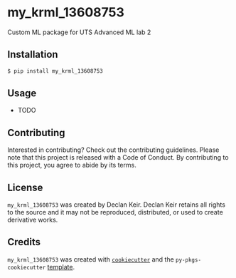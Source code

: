 # my_krml_13608753

Custom ML package for UTS Advanced ML lab 2

## Installation

```bash
$ pip install my_krml_13608753
```

## Usage

- TODO

## Contributing

Interested in contributing? Check out the contributing guidelines. Please note that this project is released with a Code of Conduct. By contributing to this project, you agree to abide by its terms.

## License

`my_krml_13608753` was created by Declan Keir. Declan Keir retains all rights to the source and it may not be reproduced, distributed, or used to create derivative works.

## Credits

`my_krml_13608753` was created with [`cookiecutter`](https://cookiecutter.readthedocs.io/en/latest/) and the `py-pkgs-cookiecutter` [template](https://github.com/py-pkgs/py-pkgs-cookiecutter).

